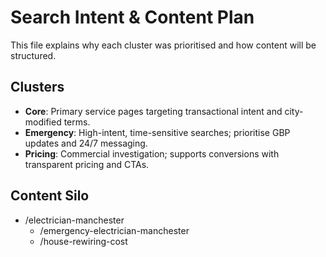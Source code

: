 # Search Intent & Content Plan

This file explains why each cluster was prioritised and how content will be structured.

## Clusters
- **Core**: Primary service pages targeting transactional intent and city-modified terms.
- **Emergency**: High-intent, time-sensitive searches; prioritise GBP updates and 24/7 messaging.
- **Pricing**: Commercial investigation; supports conversions with transparent pricing and CTAs.

## Content Silo
- /electrician-manchester
  - /emergency-electrician-manchester
  - /house-rewiring-cost
